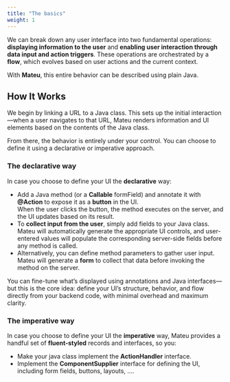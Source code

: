 ```yaml
---
title: "The basics"
weight: 1
---
```


We can break down any user interface into two fundamental operations: **displaying information to the user** and **enabling user interaction through data input and action triggers**. These operations are orchestrated by a **flow**, which evolves based on user actions and the current context.

With **Mateu**, this entire behavior can be described using plain Java.

## How It Works

We begin by linking a URL to a Java class. This sets up the initial interaction—when a user navigates to that URL, Mateu renders information and UI elements based on the contents of the Java class.

From there, the behavior is entirely under your control. You can choose to define it using a declarative or imperative approach. 

### The declarative way

In case you choose to define your UI the **declarative** way:

- Add a Java method (or a **Callable** formField) and annotate it with **@Action** to expose it as a **button** in the UI.  
  When the user clicks the button, the method executes on the server, and the UI updates based on its result.
- To **collect input from the user**, simply add fields to your Java class. Mateu will automatically generate the appropriate UI controls, and user-entered values will populate the corresponding server-side fields before any method is called.
- Alternatively, you can define method parameters to gather user input. Mateu will generate a **form** to collect that data before invoking the method on the server.

You can fine-tune what’s displayed using annotations and Java interfaces—but this is the core idea: define your UI’s structure, behavior, and flow directly from your backend code, with minimal overhead and maximum clarity.

### The imperative way

In case you choose to define your UI the **imperative** way, Mateu provides a handful set of **fluent-styled** records and interfaces, so you:

- Make your java class implement the **ActionHandler** interface.
- Implement the **ComponentSupplier** interface for defining the UI, including form fields, buttons, layouts, ....

